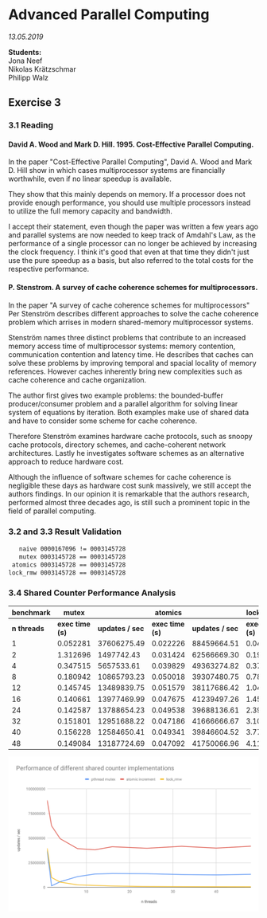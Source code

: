 # Advanced Parallel Computing
*13.05.2019*  

**Students:**  
Jona Neef  
Nikolas Krätzschmar  
Philipp Walz  

## Exercise 3

### 3.1 Reading

#### David A. Wood and Mark D. Hill. 1995. Cost-Effective Parallel Computing. 
In the paper "Cost-Effective Parallel Computing", David A. Wood and Mark D. Hill show in which cases multiprocessor systems are financially worthwhile, even if no linear speedup is available.

They show that this mainly depends on memory. If a processor does not provide enough performance, you should use multiple processors instead to utilize the full memory capacity and bandwidth.

I accept their statement, even though the paper was written a few years ago and parallel systems are now needed to keep track of Amdahl's Law, as the performance of a single processor can no longer be achieved by increasing the clock frequency. I think it's good that even at that time they didn't just use the pure speedup as a basis, but also referred to the total costs for the respective performance.

#### P. Stenstrom. A survey of cache coherence schemes for multiprocessors. 

In the paper "A survey of cache coherence schemes for multiprocessors" Per Stenström describes different approaches to solve the cache coherence problem which arrises in modern shared-memory multiprocessor systems.

Stenström names three distinct problems that contribute to an increased memory access time of multiprocessor systems: memory contention, communication contention and latency time. He describes that caches can solve these problems by improving temporal and spacial locality of memory references. However caches inherently bring new complexities such as cache coherence and cache organization.

The author first gives two example problems: the bounded-buffer producer/consumer problem and a parallel algorithm for solving linear system of equations by iteration. Both examples make use of shared data and have to consider some scheme for cache coherence.

Therefore Stenström examines hardware cache protocols, such as snoopy cache protocols, directory schemes, and cache-coherent network architectures. Lastly he investigates software schemes as an alternative approach to reduce hardware cost.

Although the influence of software schemes for cache coherence is negligible these days as hardware cost sunk massively, we still accept the authors findings. In our opinion it is remarkable that the authors research, performed almost three decades ago, is still such a prominent topic in the field of parallel computing. 



###  3.2 and  3.3 Result Validation

```
   naive 0000167096 != 0003145728
   mutex 0003145728 == 0003145728
 atomics 0003145728 == 0003145728
lock_rmw 0003145728 == 0003145728
```

### 3.4 Shared Counter Performance Analysis

| benchmark     | mutex             |                   | atomics           |                   | lock_rmw          |                   |
| ------------- | ----------------- | ----------------- | ----------------- | ----------------- | ----------------- | ----------------- |
| **n threads** | **exec time (s)** | **updates / sec** | **exec time (s)** | **updates / sec** | **exec time (s)** | **updates / sec** |
| 1             | 0.052281          | 37606275.49       | 0.022226          | 88459664.51       | 0.049481          | 39734045.75       |
| 2             | 1.312696          | 1497742.43        | 0.031424          | 62566669.30       | 0.197635          | 9948017.95        |
| 4             | 0.347515          | 5657533.61        | 0.039829          | 49363274.82       | 0.373007          | 5270899.19        |
| 8             | 0.180942          | 10865793.23       | 0.050018          | 39307480.75       | 0.787580          | 2496355.78        |
| 12            | 0.145745          | 13489839.75       | 0.051579          | 38117686.42       | 1.049237          | 1873818.48        |
| 16            | 0.140661          | 13977469.99       | 0.047675          | 41239497.26       | 1.459241          | 1347330.39        |
| 24            | 0.142587          | 13788654.23       | 0.049538          | 39688136.61       | 2.396090          | 820536.75         |
| 32            | 0.151801          | 12951688.22       | 0.047186          | 41666666.67       | 3.109717          | 632237.65         |
| 40            | 0.156228          | 12584650.41       | 0.049341          | 39846604.52       | 3.775028          | 520811.99         |
| 48            | 0.149084          | 13187724.69       | 0.047092          | 41750066.96       | 4.111867          | 478147.73         |

![Shared Counter Performance](./chart.svg)
